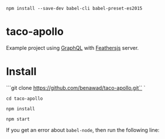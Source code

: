 ```npm install --save-dev babel-cli babel-preset-es2015```
# taco-apollo

Example project using [GraphQL](http://graphql.org/) with [Feathersjs](http://feathersjs.com/) server.

# Install

```git clone https://github.com/benawad/taco-apollo.git``
`

```cd taco-apollo```

```npm install```

```npm start```

If you get an error about `babel-node`, then run the following line:


